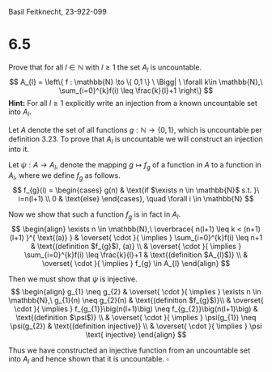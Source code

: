 Basil Feitknecht, 23-922-099

# 6.5
Prove that for all $l\in \mathbb{N}$ with $l\geq1$ the set $A_{l}$ is uncountable.
$$
A_{l} = \left\{  f : \mathbb{N} \to \{ 0,1 \} \ \Bigg| \ \forall k\in \mathbb{N},\ \sum_{i=0}^{k}f(i) \leq \frac{k}{l}+1 \right\}
$$
**Hint:** For all $l \geq 1$ explicitly write an injection from a known uncountable set into $A_{l}$.


Let $A$ denote the set of all functions $g : \mathbb{N} \to \{ 0,1 \}$, which is uncountable per definition 3.23. To prove that $A_{l}$ is uncountable we will construct an injection into it. 

Let $\psi : A \to A_{l}$, denote the mapping $g \mapsto f_{g}$ of a function in $A$ to a function in $A_{l}$, where we define $f_{g}$ as follows.
$$
f_{g}(i) = \begin{cases}
g(n) & \text{if $\exists n \in \mathbb{N}$ s.t. }\  i=n(l+1) \\
0  & \text{else}
\end{cases}, \quad \forall i \in \mathbb{N}
$$

Now we show that such a function $f_{g}$ is in fact in $A_{l}$.
$$
\begin{align}
\exists n \in \mathbb{N},\ \overbrace{ n(l+1) \leq k < (n+1)(l+1) }^{ \text{(a)} }
& \overset{ \cdot }{ \implies } \sum_{i=0}^{k}f(i) \leq n+1 & \text{(definition $f_{g}$), (a)} \\
& \overset{ \cdot }{ \implies } \sum_{i=0}^{k}f(i) \leq \frac{k}{l}+1 & \text{(definition $A_{l}$)} \\
& \overset{ \cdot }{ \implies } f_{g} \in A_{l}
\end{align}
$$

Then we must show that $\psi$ is injective.
$$
\begin{align}
g_{1} \neq g_{2} & \overset{ \cdot }{ \implies } \exists n  \in \mathbb{N},\ g_{1}(n) \neq g_{2}(n) & \text{(definition $f_{g}$)}\\
& \overset{ \cdot }{ \implies } f_{g_{1}}\big(n(l+1)\big) \neq f_{g_{2}}\big(n(l+1)\big) & \text{(definition $\psi$)} \\
& \overset{ \cdot }{ \implies } \psi(g_{1}) \neq \psi(g_{2}) & \text{(definition injective)} \\
& \overset{ \cdot }{ \implies } \psi \text{ injective}
\end{align}
$$

Thus we have constructed an injective function from an uncountable set into $A_{l}$ and hence shown that it is uncountable.
$\square$

